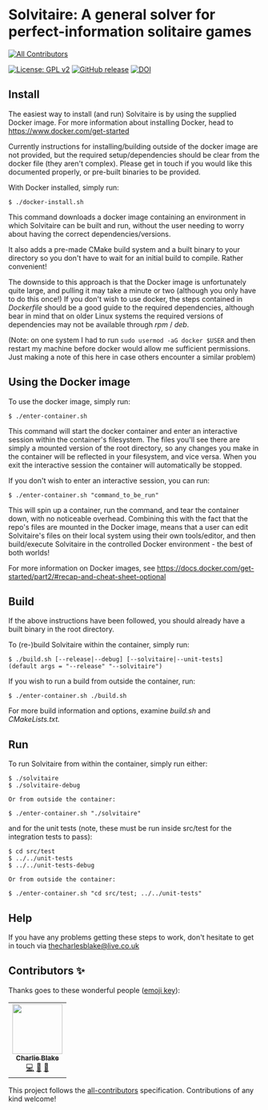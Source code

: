 # Solvitaire: A general solver for perfect-information solitaire games
<!-- ALL-CONTRIBUTORS-BADGE:START - Do not remove or modify this section -->
[![All Contributors](https://img.shields.io/badge/all_contributors-1-orange.svg?style=flat-square)](#contributors-)
<!-- ALL-CONTRIBUTORS-BADGE:END -->

[![License: GPL v2](https://img.shields.io/badge/License-GPL%20v2-blue.svg)](https://www.gnu.org/licenses/old-licenses/gpl-2.0.en.html) [![GitHub release](https://d25lcipzij17d.cloudfront.net/badge.svg?id=gh&type=6&v=0.10.2)](https://github.com/thecharlesblake/Solvitaire/releases/tag/v0.10/2)
[![DOI](https://zenodo.org/badge/103662666.svg)](https://zenodo.org/badge/latestdoi/103662666)

## Install

The easiest way to install (and run) Solvitaire is by using the supplied
Docker image. For more information about installing Docker, head to 
<https://www.docker.com/get-started>

Currently instructions for installing/building outside of the docker image are not
provided, but the required setup/dependencies should be clear from the docker file
(they aren't complex). Please get in touch if you would like this documented
properly, or pre-built binaries to be provided.

With Docker installed, simply run:

```
$ ./docker-install.sh
```

This command downloads a docker image containing an environment in which
Solvitaire can be built and run, without the user needing to worry about having
the correct dependencies/versions.

It also adds a pre-made CMake build system and a built binary to your directory
so you don't have to wait for an initial build to compile. Rather convenient!

The downside to this approach is that the Docker image is unfortunately quite
large, and pulling it may take a minute or two (although you only have to do
this once!) If you don't wish to use docker, the steps contained in
_Dockerfile_ should be a good guide to the required dependencies, although bear
in mind that on older Linux systems the required versions of dependencies may
not be available through _rpm_ / _deb_.

(Note: on one system I had to run `sudo usermod -aG docker $USER`
and then restart my machine before docker would allow me sufficient
permissions. Just making a note of this here in case others encounter a similar
problem)

## Using the Docker image

To use the docker image, simply run:

```
$ ./enter-container.sh
```

This command will start the docker container and enter an interactive session
within the container's filesystem. The files you'll see there are simply a
mounted version of the root directory, so any changes you make in the
container will be reflected in your filesystem, and vice versa. When
you exit the interactive session the container will automatically be stopped.

If you don't wish to enter an interactive session, you can run:

```
$ ./enter-container.sh "command_to_be_run"
```

This will spin up a container, run the command, and tear the container down,
with no noticeable overhead. Combining this with the fact that the repo's
files are mounted in the Docker image, means that a user can edit
Solvitaire's files on their local system using their own tools/editor, and
then build/execute Solvitaire in the controlled Docker environment - the
best of both worlds!

For more information on Docker images, see
<https://docs.docker.com/get-started/part2/#recap-and-cheat-sheet-optional>

## Build

If the above instructions have been followed, you should already have a
built binary in the root directory. 

To (re-)build Solvitaire within the container, simply run:

```
$ ./build.sh [--release|--debug] [--solvitaire|--unit-tests]
(default args = "--release" "--solvitaire")
```

If you wish to run a build from outside the container, run:

```
$ ./enter-container.sh ./build.sh
```

For more build information and options, examine _build.sh_ and
_CMakeLists.txt._

## Run

To run Solvitaire from within the container, simply run either:

```
$ ./solvitaire
$ ./solvitaire-debug

Or from outside the container:

$ ./enter-container.sh "./solvitaire"
```

and for the unit tests (note, these must be
run inside src/test for the integration tests to pass):

```
$ cd src/test
$ ../../unit-tests
$ ../../unit-tests-debug

Or from outside the container:

$ ./enter-container.sh "cd src/test; ../../unit-tests"
```

## Help

If you have any problems getting these steps to work, don't hesitate to get in
touch via <thecharlesblake@live.co.uk>


## Contributors ✨

Thanks goes to these wonderful people ([emoji key](https://allcontributors.org/docs/en/emoji-key)):

<!-- ALL-CONTRIBUTORS-LIST:START - Do not remove or modify this section -->
<!-- prettier-ignore-start -->
<!-- markdownlint-disable -->
<table>
  <tr>
    <td align="center"><a href="http://thecharlesblake.co.uk/"><img src="https://avatars1.githubusercontent.com/u/17354715?v=4" width="100px;" alt=""/><br /><sub><b>Charlie Blake</b></sub></a><br /><a href="https://github.com/thecharlesblake/Solvitaire/commits?author=thecharlesblake" title="Code">💻</a> <a href="#design-thecharlesblake" title="Design">🎨</a> <a href="#ideas-thecharlesblake" title="Ideas, Planning, & Feedback">🤔</a></td>
  </tr>
</table>

<!-- markdownlint-enable -->
<!-- prettier-ignore-end -->
<!-- ALL-CONTRIBUTORS-LIST:END -->

This project follows the [all-contributors](https://github.com/all-contributors/all-contributors) specification. Contributions of any kind welcome!